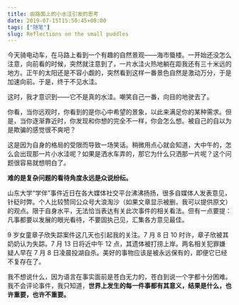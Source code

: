```yaml
---
title: 由路面上的小水洼引发的思考
date: 2019-07-15T15:50:45+08:00
tags: ["随笔"]
slug: Reflections on the small puddles
---
```


今天骑电动车，在马路上看到一个有趣的自然景观——海市蜃楼。一开始还没怎么注意，向前看的时候，突然就注意到了，一片水洼火热地躺在距我还有三十米远的地方。正午的太阳还是不容小觑的，突然看到这样一番景色自然是激动万分，于是加速向前。于是，终于不见水洼。

这时，我才意识到——它不是真的水洼。嘲笑自己一番，向目的地驶去了。

你看，当你远观时，你看到的是你心中希望的景象，以此来满足你的某种需求。但是，当你逐渐靠近时，你发现和你想的完全不一样，你会怎么想。被自己的自以为是欺骗的感觉很不爽吧？

这是因为自身的格局的受限而导致一场笑话。稍微用点心就会知道，大中午的，怎么会出现那一片小水洼呢？如果是洒水车弄的，那它为什么只洒那一片呢？这个问题很容易就想明白了。

**难的是复杂问题的看待角度永远是众说纷纭。**

山东大学“学伴”事件近日在各大媒体社交平台沸沸扬扬，很多自媒体人发表意见，针砭时弊。个人比较赞同公众号大浪淘沙（如果文章显示被删，我可以提供原文）的观点。限于自身水平，无法恰当表达有关此次事件的相关看法。但有一点要提：凡事都要以发展的眼光看待，不要固执己见，汇集各方意见最佳。

9 岁女童章子欣失踪案件这几天也引起我的关注。7 月 8 日 10 时许，章子欣被其奶奶认为失踪。7 月 13 日将近中午 12 点，其遗体被打捞上岸。两名相关犯罪嫌疑人早在 7 月 8 日凌晨投湖自杀。美好的事物应该是被永远保有的，即便它已经不复存在了。

我不想说什么，因为语言在事实面前是苍白无力的，苍白到说一个字都十分困难。我不会评论事件，我只知道，**世界上发生的每一件事都有其意义，结果是什么，也许重要，也许不重要。**
